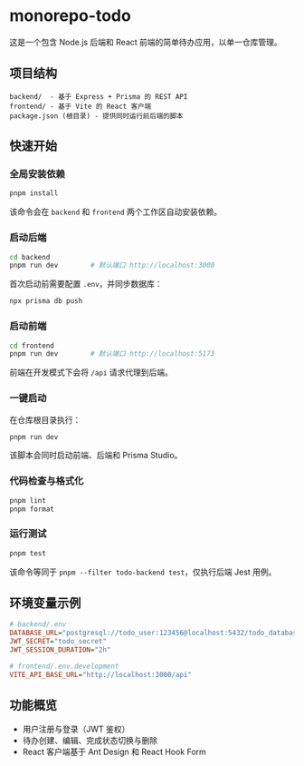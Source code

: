 # monorepo-todo

这是一个包含 Node.js 后端和 React 前端的简单待办应用，以单一仓库管理。

## 项目结构

```text
backend/  - 基于 Express + Prisma 的 REST API
frontend/ - 基于 Vite 的 React 客户端
package.json (根目录) - 提供同时运行前后端的脚本
```

## 快速开始

### 全局安装依赖

```bash
pnpm install
```

该命令会在 `backend` 和 `frontend` 两个工作区自动安装依赖。

### 启动后端

```bash
cd backend
pnpm run dev        # 默认端口 http://localhost:3000
```

首次启动前需要配置 `.env`，并同步数据库：

```bash
npx prisma db push
```

### 启动前端

```bash
cd frontend
pnpm run dev        # 默认端口 http://localhost:5173
```

前端在开发模式下会将 `/api` 请求代理到后端。

### 一键启动

在仓库根目录执行：

```bash
pnpm run dev
```



该脚本会同时启动前端、后端和 Prisma Studio。

### 代码检查与格式化

```bash
pnpm lint
pnpm format
```

### 运行测试

```bash
pnpm test
```

该命令等同于 `pnpm --filter todo-backend test`，仅执行后端 Jest 用例。


## 环境变量示例

```ini
# backend/.env
DATABASE_URL="postgresql://todo_user:123456@localhost:5432/todo_database?schema=public"
JWT_SECRET="todo_secret"
JWT_SESSION_DURATION="2h"

# frontend/.env.development
VITE_API_BASE_URL="http://localhost:3000/api"
```

## 功能概览

- 用户注册与登录（JWT 鉴权）
- 待办创建、编辑、完成状态切换与删除
- React 客户端基于 Ant Design 和 React Hook Form
